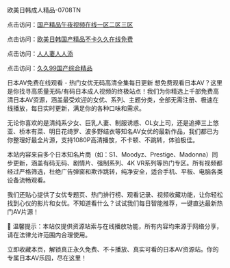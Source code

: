 欧美日韩成人精品-0708TN

点击访问：<a href="https://heiliaoxwd5i8.pages.dev">国产精品午夜视频在线一区二区三区</a>

点击访问：<a href="https://heiliaowzu4ur.pages.dev">欧美日韩国产精品不卡久久在线免费</a>

点击访问：<a href="https://heiliaowt0d7p.pages.dev">人人妻人人添</a>

点击访问：<a href="https://heiliaoxqkkct.pages.dev">久久99国产综合精品</a>

日本AV免费在线观看 - 热门女优无码高清全集每日更新
想免费观看日本AV？这里是你找寻高质量无码/有码日本成人视频的终极站点！我们为你精选上千部免费高清日本AV资源，涵盖最受欢迎的女优、系列、主题分类，全部无需注册、极速在线播放，每日实时更新，满足你的各种口味和需求。

无论你喜欢的是清纯系少女、巨乳人妻、制服诱惑、OL女上司，还是追捧三上悠亚、桥本有菜、明日花绮罗、波多野结衣等知名AV女优的最新作品，我们都已为你整理好最全片源，支持1080P高清播放，不卡顿、不跳转，体验极佳。

本站内容来自多个日本知名片商（如：S1、Moodyz、Prestige、Madonna）同步更新，涵盖有码无码、剧情片、强制系列、4K VR系列等热门专区。所有视频都经过严格筛选，杜绝广告弹窗和欺诈跳转，纯净安全，适合手机、平板、电脑各类设备流畅观看。

我们还贴心提供了女优专题页、热门排行榜、观看记录、视频收藏功能，让你轻松找到心仪的影片和女优。不知道看什么？试试我们每日智能推荐，一键直达最新热门AV片源！

📌 温馨提示：本站仅提供资源站索与在线播放功能，所有内容均来源于网络分享，请在法律允许范围内合理使用。

立即收藏本页，解锁真正永久免费、不卡播放、真实可看的日本AV资源站。你的专属日本AV乐园，尽在这里！



<span style="display:none;">[Canonical link] ( https://github.com/dtth2611/1333333333 ）</span>












